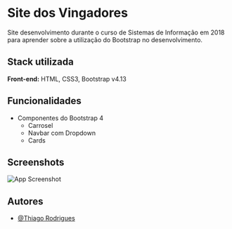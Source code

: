 
# Site dos Vingadores

Site desenvolvimento durante o curso de Sistemas de Informação em 2018 para aprender sobre a utilização do Bootstrap no desenvolvimento.
## Stack utilizada

**Front-end:** HTML, CSS3, Bootstrap v4.13


## Funcionalidades

- Componentes do Bootstrap 4
    - Carrosel
    - Navbar com Dropdown
    - Cards

## Screenshots

![App Screenshot](https://via.placeholder.com/468x300?text=App+Screenshot+Here)


## Autores

- [@Thiago Rodrigues](https://www.github.com/thiaaagao)

